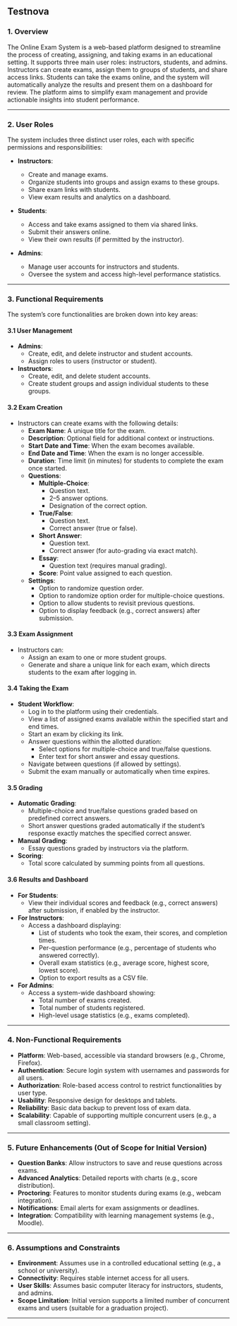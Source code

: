 ## Testnova

### 1. Overview

The Online Exam System is a web-based platform designed to streamline the process of creating, assigning, and taking exams in an educational setting. It supports three main user roles: instructors, students, and admins. Instructors can create exams, assign them to groups of students, and share access links. Students can take the exams online, and the system will automatically analyze the results and present them on a dashboard for review. The platform aims to simplify exam management and provide actionable insights into student performance.

---

### 2. User Roles

The system includes three distinct user roles, each with specific permissions and responsibilities:

- **Instructors**:

  - Create and manage exams.
  - Organize students into groups and assign exams to these groups.
  - Share exam links with students.
  - View exam results and analytics on a dashboard.

- **Students**:

  - Access and take exams assigned to them via shared links.
  - Submit their answers online.
  - View their own results (if permitted by the instructor).

- **Admins**:
  - Manage user accounts for instructors and students.
  - Oversee the system and access high-level performance statistics.

---

### 3. Functional Requirements

The system’s core functionalities are broken down into key areas:

#### 3.1 User Management

- **Admins**:
  - Create, edit, and delete instructor and student accounts.
  - Assign roles to users (instructor or student).
- **Instructors**:
  - Create, edit, and delete student accounts.
  - Create student groups and assign individual students to these groups.

#### 3.2 Exam Creation

- Instructors can create exams with the following details:
  - **Exam Name**: A unique title for the exam.
  - **Description**: Optional field for additional context or instructions.
  - **Start Date and Time**: When the exam becomes available.
  - **End Date and Time**: When the exam is no longer accessible.
  - **Duration**: Time limit (in minutes) for students to complete the exam once started.
  - **Questions**:
    - **Multiple-Choice**:
      - Question text.
      - 2–5 answer options.
      - Designation of the correct option.
    - **True/False**:
      - Question text.
      - Correct answer (true or false).
    - **Short Answer**:
      - Question text.
      - Correct answer (for auto-grading via exact match).
    - **Essay**:
      - Question text (requires manual grading).
    - **Score**: Point value assigned to each question.
  - **Settings**:
    - Option to randomize question order.
    - Option to randomize option order for multiple-choice questions.
    - Option to allow students to revisit previous questions.
    - Option to display feedback (e.g., correct answers) after submission.

#### 3.3 Exam Assignment

- Instructors can:
  - Assign an exam to one or more student groups.
  - Generate and share a unique link for each exam, which directs students to the exam after logging in.

#### 3.4 Taking the Exam

- **Student Workflow**:
  - Log in to the platform using their credentials.
  - View a list of assigned exams available within the specified start and end times.
  - Start an exam by clicking its link.
  - Answer questions within the allotted duration:
    - Select options for multiple-choice and true/false questions.
    - Enter text for short answer and essay questions.
  - Navigate between questions (if allowed by settings).
  - Submit the exam manually or automatically when time expires.

#### 3.5 Grading

- **Automatic Grading**:
  - Multiple-choice and true/false questions graded based on predefined correct answers.
  - Short answer questions graded automatically if the student’s response exactly matches the specified correct answer.
- **Manual Grading**:
  - Essay questions graded by instructors via the platform.
- **Scoring**:
  - Total score calculated by summing points from all questions.

#### 3.6 Results and Dashboard

- **For Students**:
  - View their individual scores and feedback (e.g., correct answers) after submission, if enabled by the instructor.
- **For Instructors**:
  - Access a dashboard displaying:
    - List of students who took the exam, their scores, and completion times.
    - Per-question performance (e.g., percentage of students who answered correctly).
    - Overall exam statistics (e.g., average score, highest score, lowest score).
    - Option to export results as a CSV file.
- **For Admins**:
  - Access a system-wide dashboard showing:
    - Total number of exams created.
    - Total number of students registered.
    - High-level usage statistics (e.g., exams completed).

---

### 4. Non-Functional Requirements

- **Platform**: Web-based, accessible via standard browsers (e.g., Chrome, Firefox).
- **Authentication**: Secure login system with usernames and passwords for all users.
- **Authorization**: Role-based access control to restrict functionalities by user type.
- **Usability**: Responsive design for desktops and tablets.
- **Reliability**: Basic data backup to prevent loss of exam data.
- **Scalability**: Capable of supporting multiple concurrent users (e.g., a small classroom setting).

---

### 5. Future Enhancements (Out of Scope for Initial Version)

- **Question Banks**: Allow instructors to save and reuse questions across exams.
- **Advanced Analytics**: Detailed reports with charts (e.g., score distribution).
- **Proctoring**: Features to monitor students during exams (e.g., webcam integration).
- **Notifications**: Email alerts for exam assignments or deadlines.
- **Integration**: Compatibility with learning management systems (e.g., Moodle).

---

### 6. Assumptions and Constraints

- **Environment**: Assumes use in a controlled educational setting (e.g., a school or university).
- **Connectivity**: Requires stable internet access for all users.
- **User Skills**: Assumes basic computer literacy for instructors, students, and admins.
- **Scope Limitation**: Initial version supports a limited number of concurrent exams and users (suitable for a graduation project).

---
